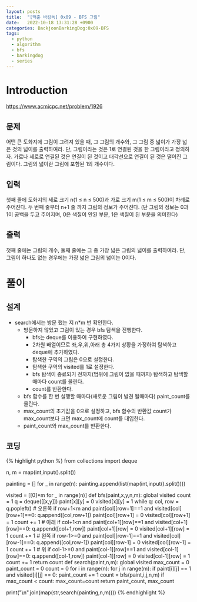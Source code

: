 ```yaml
---
layout: posts
title:  "[백준 바킹독] 0x09 - BFS 그림"
date:   2022-10-18 13:31:28 +0900
categories: BackjoonBarkingDog:0x09-BFS
tags:
  - python
  - algorithm
  - bfs
  - barkingdog
  - series
---
```


# Introduction

https://www.acmicpc.net/problem/1926

## 문제
어떤 큰 도화지에 그림이 그려져 있을 때, 그 그림의 개수와, 그 그림 중 넓이가 가장 넓은 것의 넓이를 출력하여라. 단, 그림이라는 것은 1로 연결된 것을 한 그림이라고 정의하자. 가로나 세로로 연결된 것은 연결이 된 것이고 대각선으로 연결이 된 것은 떨어진 그림이다. 그림의 넓이란 그림에 포함된 1의 개수이다.

## 입력
첫째 줄에 도화지의 세로 크기 n(1 ≤ n ≤ 500)과 가로 크기 m(1 ≤ m ≤ 500)이 차례로 주어진다. 두 번째 줄부터 n+1 줄 까지 그림의 정보가 주어진다. (단 그림의 정보는 0과 1이 공백을 두고 주어지며, 0은 색칠이 안된 부분, 1은 색칠이 된 부분을 의미한다)

## 출력
첫째 줄에는 그림의 개수, 둘째 줄에는 그 중 가장 넓은 그림의 넓이를 출력하여라. 단, 그림이 하나도 없는 경우에는 가장 넓은 그림의 넓이는 0이다.

# 풀이

## 설계

* search에서는 방문 했는 지 n*m 번 확인한다.
  * 방문하지 않았고 그림이 있는 경우 bfs 탐색을 진행한다.
    * bfs는 deque를 이용하여 구현하였다.
    * 2차원 배열이므로 좌,우,위,아래 총 4가지 상황을 가정하여 탐색하고 deque에 추가하였다.
    * 탐색한 구역의 그림은 0으로 설정한다.
    * 탐색한 구역의 visited를 1로 설정한다.
    * bfs 탐색이 종료되기 전까지(범위에 그림이 없을 때까지) 탐색하고 탐색할 때마다 count를 올린다.
    * count를 반환한다.
  * bfs 함수를 한 번 실행할 때마다(새로운 그림이 발견 될때마다) paint_count를 올린다.
  * max_count의 초기값을 0으로 설정하고, bfs 함수의 반환값 count가 max_count보다 크면 max_count에 count를 대입한다.
  * paint_count와 max_count를 반환한다.

## 코딩

{% highlight python %}
from collections import deque

n, m = map(int,input().split())

painting = []
for _ in range(n):
    painting.append(list(map(int,input().split())))

visited = [[0]*m for _ in range(n)]
def bfs(paint,x,y,n,m):
    global visited
    count = 1
    q = deque([[x,y]])
    paint[x][y] = 0
    visited[x][y] = 1
    while q:
        col, row = q.popleft()
        # 오른쪽
        if row+1<m and paint[col][row+1]==1 and visited[col][row+1]==0:
            q.append([col,row+1])
            paint[col][row+1] = 0
            visited[col][row+1] = 1
            count += 1
        # 아래
        if col+1<n and paint[col+1][row]==1 and visited[col+1][row]==0:
            q.append([col+1,row])
            paint[col+1][row] = 0
            visited[col+1][row] = 1
            count += 1
        # 왼쪽
        if row-1>=0 and paint[col][row-1]==1 and visited[col][row-1]==0:
            q.append([col,row-1])
            paint[col][row-1] = 0
            visited[col][row-1] = 1
            count += 1
        # 위
        if col-1>=0 and paint[col-1][row]==1 and visited[col-1][row]==0:
            q.append([col-1,row])
            paint[col-1][row] = 0
            visited[col-1][row] = 1
            count += 1
    return count
def search(paint,n,m):
    global visited
    max_count = 0
    paint_count = 0
    count = 0
    for i in range(n):
        for j in range(m):
            if paint[i][j] == 1 and visited[i][j] == 0:
                paint_count += 1
                count = bfs(paint,i,j,n,m)
                if max_count < count:
                    max_count=count
    return paint_count, max_count

print("\n".join(map(str,search(painting,n,m))))
{% endhighlight %}